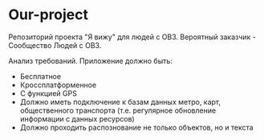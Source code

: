 # Our-project
Репозиторий проекта "Я вижу" для людей с ОВЗ. 
Вероятный заказчик - Сообщество Людей с ОВЗ.

Анализ требований. Приложение должно быть:
- Бесплатное
- Кроссплатформенное
- С функцией GPS
- Должно иметь подключение к базам данных метро, карт, общественного  транспорта (т.е. регулярное обновление информации с данных ресурсов)
- Должно проходить распознование не только объектов, но и текста

